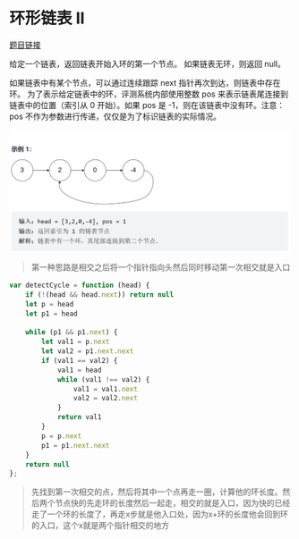 # 环形链表 II
<a href="https://leetcode-cn.com/problems/linked-list-cycle-ii/" target="_blank">题目链接</a>

给定一个链表，返回链表开始入环的第一个节点。 如果链表无环，则返回 null。

如果链表中有某个节点，可以通过连续跟踪 next 指针再次到达，则链表中存在环。 为了表示给定链表中的环，评测系统内部使用整数 pos 来表示链表尾连接到链表中的位置（索引从 0 开始）。如果 pos 是 -1，则在该链表中没有环。注意：pos 不作为参数进行传递，仅仅是为了标识链表的实际情况。


<div> <img src="../public/img/环形链表2.png"/></div>


> 第一种思路是相交之后将一个指针指向头然后同时移动第一次相交就是入口

```js
var detectCycle = function (head) {
    if (!(head && head.next)) return null
    let p = head
    let p1 = head

    while (p1 && p1.next) {
        let val1 = p.next
        let val2 = p1.next.next
        if (val1 == val2) {
            val1 = head
            while (val1 !== val2) {
                val1 = val1.next
                val2 = val2.next
            }
            return val1
        }
        p = p.next
        p1 = p1.next.next
    }
    return null
};
```


> 先找到第一次相交的点，然后将其中一个点再走一圈，计算他的环长度。然后两个节点快的先走环的长度然后一起走，相交的就是入口，因为快的已经走了一个环的长度了，再走x步就是他入口处，因为x+环的长度他会回到环的入口，这个x就是两个指针相交的地方

```js


```